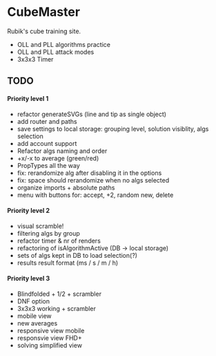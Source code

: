 # CubeMaster

Rubik's cube training site.

- OLL and PLL algorithms practice 
- OLL and PLL attack modes
- 3x3x3 Timer

## TODO
#### Priority level 1
- refactor generateSVGs (line and tip as single object)
- add router and paths
- save settings to local storage: grouping level, solution visiblity, algs selection
- add account support
- Refactor algs naming and order
- +x/-x to average (green/red)
- PropTypes all the way
- fix: rerandomize alg after disabling it in the options
- fix: space should rerandomize when no algs selected
- organize imports + absolute paths
- menu with buttons for: accept, +2, random new, delete


#### Priority level 2
- visual scramble!
- filtering algs by group
- refactor timer & nr of renders
- refactoring of isAlgorithmActive (DB -> local storage)
- sets of algs kept in DB to load selection(?)
- results result format (ms / s / m / h)


#### Priority level 3
- Blindfolded + 1/2 + scrambler
- DNF option
- 3x3x3 working + scrambler
- mobile view
- new averages
- responsive view mobile
- responsvie view FHD+
- solving simplified view 

